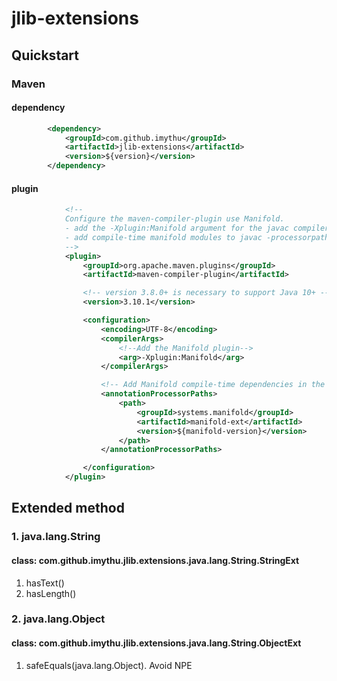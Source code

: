 # jlib-extensions

## Quickstart
### Maven
#### dependency
```xml
        <dependency>
            <groupId>com.github.imythu</groupId>
            <artifactId>jlib-extensions</artifactId>
            <version>${version}</version>
        </dependency>
```
#### plugin
```xml
            <!--
            Configure the maven-compiler-plugin use Manifold.
            - add the -Xplugin:Manifold argument for the javac compiler
            - add compile-time manifold modules to javac -processorpath arg
            -->
            <plugin>
                <groupId>org.apache.maven.plugins</groupId>
                <artifactId>maven-compiler-plugin</artifactId>

                <!-- version 3.8.0+ is necessary to support Java 10+ -->
                <version>3.10.1</version>

                <configuration>
                    <encoding>UTF-8</encoding>
                    <compilerArgs>
                        <!--Add the Manifold plugin-->
                        <arg>-Xplugin:Manifold</arg>
                    </compilerArgs>

                    <!-- Add Manifold compile-time dependencies in the processor path -->
                    <annotationProcessorPaths>
                        <path>
                            <groupId>systems.manifold</groupId>
                            <artifactId>manifold-ext</artifactId>
                            <version>${manifold-version}</version>
                        </path>
                    </annotationProcessorPaths>

                </configuration>
            </plugin>
```
## Extended method
### 1. java.lang.String
#### class: com.github.imythu.jlib.extensions.java.lang.String.StringExt
1. hasText()
4. hasLength()
### 2. java.lang.Object
#### class: com.github.imythu.jlib.extensions.java.lang.String.ObjectExt
1. safeEquals(java.lang.Object). Avoid NPE
